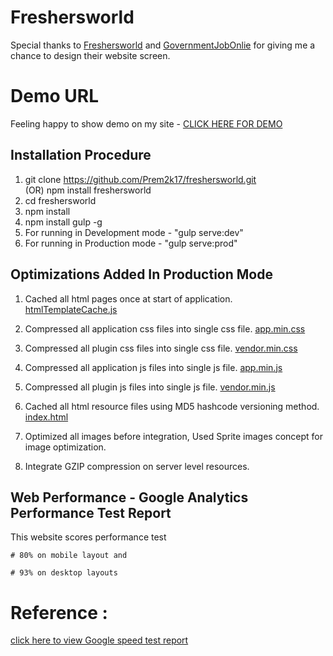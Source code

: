 # Freshersworld

Special thanks to [Freshersworld](https://www.freshersworld.com) and [GovernmentJobOnlie](https://www.governmentjobonline.in) for giving me a chance to design their website screen.

# Demo URL

Feeling happy to show demo on my site - [CLICK HERE FOR DEMO](https://freshersworld-skyhorse.rhcloud.com)

## Installation Procedure

1. git clone https://github.com/Prem2k17/freshersworld.git  
      (OR) 
   npm install freshersworld
1. cd freshersworld
1. npm install
1. npm install gulp -g
1. For running in Development mode - "gulp serve:dev"
1. For running in Production mode  - "gulp serve:prod"

## Optimizations Added In Production Mode

1. Cached all html pages once at start of application. [htmlTemplateCache.js](https://github.com/Prem2k17/freshersworld/tree/master/dist/htmlTemplateCache.js)

1. Compressed all application css files into single css file. [app.min.css](https://github.com/Prem2k17/freshersworld/blob/master/dist/styles/app.min.css)
1. Compressed all plugin css files into single css file. [vendor.min.css](https://github.com/Prem2k17/freshersworld/blob/master/dist/styles/vendor.min.css)

1. Compressed all application js files into single js file. [app.min.js](https://github.com/Prem2k17/freshersworld/blob/master/dist/scripts/app.min.js)
1. Compressed all plugin js files into single js file. [vendor.min.js](https://github.com/Prem2k17/freshersworld/blob/master/dist/scripts/vendor.min.js)

1. Cached all html resource files using MD5 hashcode versioning method. [index.html](https://github.com/Prem2k17/freshersworld/tree/master/dist/index.html)

1. Optimized all images before integration, Used Sprite images concept for image optimization.

1. Integrate GZIP compression on server level resources.

## Web Performance - Google Analytics Performance Test Report

This website scores performance test

    # 80% on mobile layout and 

    # 93% on desktop layouts
    
# Reference :
[click here to view Google speed test report](https://developers.google.com/speed/pagespeed/insights/?url=http%3A%2F%2Ffreshersworld-skyhorse.rhcloud.com%2Fhome&tab=mobile)



